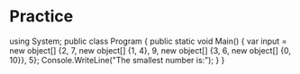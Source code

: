 # Practice

using System;
public class Program
{
    public static void Main()
    {
        var input = new object[] {2, 7, new object[] {1, 4}, 9, new object[] {3, 6, new object[] {0, 10}}, 5};
        Console.WriteLine("The smallest number is:");
    }
}
